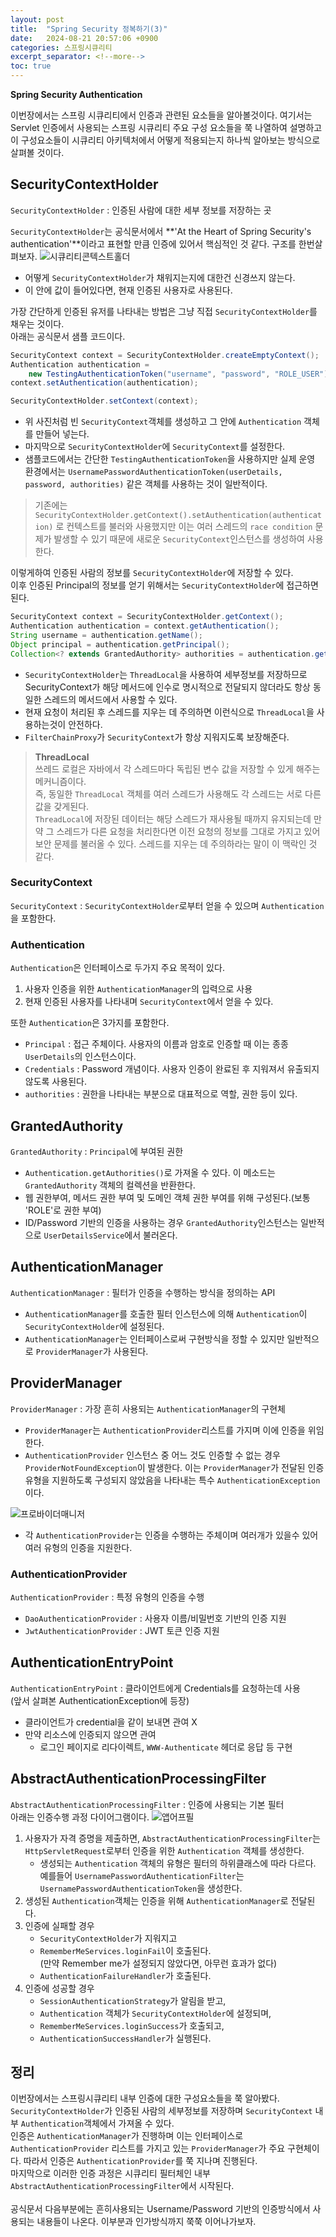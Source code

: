 ```yaml
---
layout: post
title:  "Spring Security 정복하기(3)"
date:   2024-08-21 20:57:06 +0900
categories: 스프링시큐리티
excerpt_separator: <!--more-->
toc: true
---
```

<b>Spring Security Authentication</b><br>
<!--more-->
이번장에서는 스프링 시큐리티에서 인증과 관련된 요소들을 알아볼것이다. 여기서는 Servlet 인증에서 사용되는 스프링 시큐리티 주요 구성 요소들을 쭉 나열하여 설명하고 이 구성요소들이 시큐리티 아키텍처에서 어떻게 적용되는지 하나씩 알아보는 방식으로 살펴볼 것이다.

## SecurityContextHolder
`SecurityContextHolder` : 인증된 사람에 대한 세부 정보를 저장하는 곳
<br>

`SecurityContextHolder`는 공식문서에서 **'At the Heart of Spring Security's authentication'**이라고 표현할 만큼 인증에 있어서 핵심적인 것 같다. 구조를 한번살펴보자.
![시큐리티콘텍스트홀더](/assets/스프링시큐리티/securityContextHolder.png)
* 어떻게 `SecurityContextHolder`가 채워지는지에 대한건 신경쓰지 않는다.
* 이 안에 값이 들어있다면, 현재 인증된 사용자로 사용된다.

가장 간단하게 인증된 유저를 나타내는 방법은 그냥 직접 `SecurityContextHolder`를 채우는 것이다.<br>
아래는 공식문서 샘플 코드이다.
```java
SecurityContext context = SecurityContextHolder.createEmptyContext();
Authentication authentication =
    new TestingAuthenticationToken("username", "password", "ROLE_USER");
context.setAuthentication(authentication);

SecurityContextHolder.setContext(context);
```

* 위 사진처럼 빈 `SecurityContext`객체를 생성하고 그 안에 `Authentication` 객체를 만들어 넣는다.
* 마지막으로 `SecurityContextHolder`에 `SecurityContext`를 설정한다.
* 샘플코드에서는 간단한 `TestingAuthenticationToken`을 사용하지만 실제 운영 환경에서는 `UsernamePasswordAuthenticationToken(userDetails, password, authorities)` 같은 객체를 사용하는 것이 일반적이다.

> 기존에는 `SecurityContextHolder.getContext().setAuthentication(authentication)` 로 컨텍스트를 불러와 사용했지만 이는 여러 스레드의 `race condition` 문제가 발생할 수 있기 때문에 새로운 `SecurityContext`인스턴스를 생성하여 사용한다.

이렇게하여 인증된 사람의 정보를 `SecurityContextHolder`에 저장할 수 있다.<br>
이후 인증된 Principal의 정보를 얻기 위해서는 `SecurityContextHolder`에 접근하면 된다.

```java
SecurityContext context = SecurityContextHolder.getContext();
Authentication authentication = context.getAuthentication();
String username = authentication.getName();
Object principal = authentication.getPrincipal();
Collection<? extends GrantedAuthority> authorities = authentication.getAuthorities();
```
* `SecurityContextHolder`는 `ThreadLocal`을 사용하여 세부정보를 저장하므로 SecurityContext가 해당 메서드에 인수로 명시적으로 전달되지 않더라도 항상 동일한 스레드의 메서드에서 사용할 수 있다.
* 현재 요청이 처리된 후 스레드를 지우는 데 주의하면 이런식으로 `ThreadLocal`을 사용하는것이 안전하다.
* `FilterChainProxy`가 `SecurityContext`가 항상 지워지도록 보장해준다.

> <b>ThreadLocal</b><br>
쓰레드 로컬은 자바에서 각 스레드마다 독립된 변수 값을 저장할 수 있게 해주는 메커니즘이다.<br>
즉, 동일한 `ThreadLocal` 객체를 여러 스레드가 사용해도 각 스레드는 서로 다른 값을 갖게된다.<br>
`ThreadLocal`에 저장된 데이터는 해당 스레드가 재사용될 때까지 유지되는데 만약 그 스레드가 다른 요청을 처리한다면 이전 요청의 정보를 그대로 가지고 있어 보안 문제를 불러올 수 있다. 스레드를 지우는 데 주의하라는 말이 이 맥락인 것 같다.

### SecurityContext
`SecurityContext` : `SecurityContextHolder`로부터 얻을 수 있으며 `Authentication`을 포함한다.

### Authentication
`Authentication`은 인터페이스로 두가지 주요 목적이 있다.
1. 사용자 인증을 위한 `AuthenticationManager`의 입력으로 사용
2. 현재 인증된 사용자를 나타내며 `SecurityContext`에서 얻을 수 있다.

또한 `Authentication`은 3가지를 포함한다.
* `Principal` : 접근 주체이다. 사용자의 이름과 암호로 인증할 때 이는 종종 `UserDetails`의 인스턴스이다.
* `Credentials` : Password 개념이다. 사용자 인증이 완료된 후 지워져서 유출되지 않도록 사용된다.
* `authorities` : 권한을 나타내는 부분으로 대표적으로 역할, 권한 등이 있다.

## GrantedAuthority
`GrantedAuthority` : `Principal`에 부여된 권한
* `Authentication.getAuthorities()`로 가져올 수 있다. 이 메소드는 `GrantedAuthority` 객체의 컬렉션을 반환한다.
* 웹 권한부여, 메서드 권한 부여 및 도메인 객체 권한 부여를 위해 구성된다.(보통 'ROLE'로 권한 부여)
* ID/Password 기반의 인증을 사용하는 경우 `GrantedAuthority`인스턴스는 일반적으로 `UserDetailsService`에서 불러온다.

## AuthenticationManager
`AuthenticationManager` : 필터가 인증을 수행하는 방식을 정의하는 API
* `AuthenticationManager`를 호출한 필터 인스턴스에 의해 `Authentication`이 `SecurityContextHolder`에 설정된다.
* `AuthenticationManager`는 인터페이스로써 구현방식을 정할 수 있지만 일반적으로 `ProviderManager`가 사용된다.

## ProviderManager
`ProviderManager` : 가장 흔히 사용되는 `AuthenticationManager`의 구현체<br>
* `ProviderManager`는 `AuthenticationProvider`리스트를 가지며 이에 인증을 위임한다.
* `AuthenticationProvider` 인스턴스 중 어느 것도 인증할 수 없는 경우 `ProviderNotFoundException`이 발생한다. 이는 `ProviderManager`가 전달된 인증 유형을 지원하도록 구성되지 않았음을 나타내는 특수 
`AuthenticationException`이다.

![프로바이더매니저](/assets/스프링시큐리티/providerManager.png)
* 각 `AuthenticationProvider`는 인증을 수행하는 주체이며 여러개가 있을수 있어 여러 유형의 인증을 지원한다.

### AuthenticationProvider
`AuthenticationProvider` : 특정 유형의 인증을 수행
* `DaoAuthenticationProvider` : 사용자 이름/비밀번호 기반의 인증 지원
* `JwtAuthenticationProvider` : JWT 토큰 인증 지원

## AuthenticationEntryPoint
`AuthenticationEntryPoint` : 클라이언트에게 Credentials를 요청하는데 사용<br>
(앞서 살펴본 AuthenticationException에 등장)

* 클라이언트가 credential을 같이 보내면 관여 X
* 만약 리소스에 인증되지 않으면 관여
    * 로그인 페이지로 리다이렉트, `WWW-Authenticate` 헤더로 응답 등 구현

## AbstractAuthenticationProcessingFilter
`AbstractAuthenticationProcessingFilter` : 인증에 사용되는 기본 필터<br>
아래는 인증수행 과정 다이어그램이다.
![앱어프필](/assets/스프링시큐리티/AbstractAuthenticationProcessingFilter.png)
1. 사용자가 자격 증명을 제출하면, `AbstractAuthenticationProcessingFilter`는 `HttpServletRequest`로부터 인증을 위한 `Authentication` 객체를 생성한다.
    * 생성되는 `Authentication` 객체의 유형은 필터의 하위클래스에 따라 다르다. 예를들어 `UsernamePasswordAuthenticationFilter`는 `UsernamePasswordAuthenticationToken`을 생성한다.
2. 생성된 `Authentication`객체는 인증을 위해 `AuthenticationManager`로 전달된다.
3. 인증에 실패할 경우
    * `SecurityContextHolder`가 지워지고
    * `RememberMeServices.loginFail`이 호출된다.<br>(만약 Remember me가 설정되지 않았다면, 아무런 효과가 없다)
    * `AuthenticationFailureHandler`가 호출된다.
4. 인증에 성공할 경우
    * `SessionAuthenticationStrategy`가 알림을 받고,
    *  `Authentication` 객체가 `SecurityContextHolder`에 설정되며,
    * `RememberMeServices.loginSuccess`가 호출되고,
    * `AuthenticationSuccessHandler`가 실행된다.

## 정리
이번장에서는 스프링시큐리티 내부 인증에 대한 구성요소들을 쭉 알아봤다.<br>
`SecurityContextHolder`가 인증된 사람의 세부정보를 저장하며 `SecurityContext` 내부 `Authentication`객체에서 가져올 수 있다.<br>
인증은 `AuthenticationManager`가 진행하며 이는 인터페이스로 `AuthenticationProvider` 리스트를 가지고 있는 `ProviderManager`가 주요 구현체이다. 따라서 인증은 `AuthenticationProvider`를 쭉 지나며 진행된다.<br>
마지막으로 이러한 인증 과정은 시큐리티 필터체인 내부 `AbstractAuthenticationProcessingFilter`에서 시작된다.<br><br>
공식문서 다음부분에는 흔히사용되는 Username/Password 기반의 인증방식에서 사용되는 내용들이 나온다. 이부분과 인가방식까지 쭉쭉 이어나가보자.

